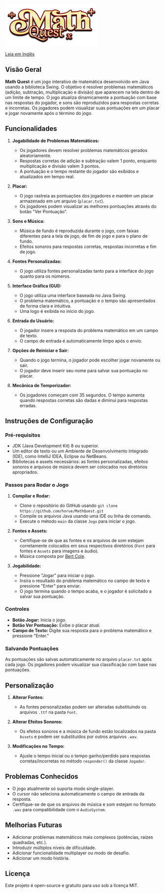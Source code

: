 
<img src="Assets\Images\mathquestlogo2.png" alt="logo do projeto" width="300">

[Leia em Inglês](readme.md)


## Visão Geral

**Math Quest** é um jogo interativo de matemática desenvolvido em Java usando a biblioteca Swing. O objetivo é resolver problemas matemáticos (adição, subtração, multiplicação e divisão) que aparecem na tela dentro de um limite de tempo. O jogo atualiza dinamicamente a pontuação com base nas respostas do jogador, e sons são reproduzidos para respostas corretas e incorretas. Os jogadores podem visualizar suas pontuações em um placar e jogar novamente após o término do jogo.

## Funcionalidades

1.  **Jogabilidade de Problemas Matemáticos:**
    
    -   Os jogadores devem resolver problemas matemáticos gerados aleatoriamente.
    -   Respostas corretas de adição e subtração valem 1 ponto, enquanto multiplicação e divisão valem 3 pontos.
    -   A pontuação e o tempo restante do jogador são exibidos e atualizados em tempo real.
2.  **Placar:**
    
    -   O jogo rastreia as pontuações dos jogadores e mantém um placar armazenado em um arquivo (`placar.txt`).
    -   Os jogadores podem visualizar as melhores pontuações através do botão "Ver Pontuação".
3.  **Sons e Música:**
    
    -   Música de fundo é reproduzida durante o jogo, com faixas diferentes para a tela de jogo, de fim de jogo e para o plano de fundo.
    -   Efeitos sonoros para respostas corretas, respostas incorretas e fim de jogo.
4.  **Fontes Personalizadas:**
    
    -   O jogo utiliza fontes personalizadas tanto para a interface do jogo quanto para os números.
5.  **Interface Gráfica (GUI):**
    
    -   O jogo utiliza uma interface baseada no Java Swing.
    -   O problema matemático, a pontuação e o tempo são apresentados de forma clara e intuitiva.
    -   Uma logo é exibida no início do jogo.
6.  **Entrada do Usuário:**
    
    -   O jogador insere a resposta do problema matemático em um campo de texto.
    -   O campo de entrada é automaticamente limpo após o envio.
7.  **Opções de Reiniciar e Sair:**
    
    -   Quando o jogo termina, o jogador pode escolher jogar novamente ou sair.
    -   O jogador deve inserir seu nome para salvar sua pontuação no placar.
8.  **Mecânica de Temporizador:**
    
    -   Os jogadores começam com 35 segundos. O tempo aumenta quando respostas corretas são dadas e diminui para respostas erradas.

## Instruções de Configuração

### Pré-requisitos

-   JDK (Java Development Kit) 8 ou superior.
-   Um editor de texto ou um Ambiente de Desenvolvimento Integrado (IDE), como IntelliJ IDEA, Eclipse ou NetBeans.
-   Bibliotecas e assets necessários: as fontes personalizadas, efeitos sonoros e arquivos de música devem ser colocados nos diretórios apropriados.

### Passos para Rodar o Jogo

1.  **Compilar e Rodar:**
    
    -   Clone o repositório do GitHub usando `git clone https://github.com/horue/MathQuest.git`
    -   Compile os arquivos Java usando uma IDE ou linha de comando.
    -   Execute o método `main` da classe `Jogo` para iniciar o jogo.
2.  **Fontes e Assets:**
    
    -   Certifique-se de que as fontes e os arquivos de som estejam corretamente colocados em seus respectivos diretórios (`Font` para fontes e `Assets` para imagens e áudio).
    -   Música composta por [Bert Cole](https://bitbybitsound.com/).
3.  **Jogabilidade:**
    
    -   Pressione "Jogar" para iniciar o jogo.
    -   Insira o resultado do problema matemático no campo de texto e pressione "Enter" para enviar.
    -   O jogo termina quando o tempo acaba, e o jogador é solicitado a salvar sua pontuação.

### Controles

-   **Botão Jogar:** Inicia o jogo.
-   **Botão Ver Pontuação:** Exibe o placar atual.
-   **Campo de Texto:** Digite sua resposta para o problema matemático e pressione "Enter."

### Salvando Pontuações

As pontuações são salvas automaticamente no arquivo `placar.txt` após cada jogo. Os jogadores podem visualizar sua classificação com base nas pontuações.

## Personalização

1.  **Alterar Fontes:**
    
    -   As fontes personalizadas podem ser alteradas substituindo os arquivos `.ttf` na pasta `Font`.
2.  **Alterar Efeitos Sonoros:**
    
    -   Os efeitos sonoros e a música de fundo estão localizados na pasta `Assets` e podem ser substituídos por outros arquivos `.wav`.
3.  **Modificações no Tempo:**
    
    -   Ajuste o tempo inicial ou o tempo ganho/perdido para respostas corretas/incorretas no método `responder()` da classe `Jogador`.

## Problemas Conhecidos

-   O jogo atualmente só suporta modo single-player.
-   O cursor não seleciona automaticamente o campo de entrada da resposta.
-   Certifique-se de que os arquivos de música e som estejam no formato `.wav` para compatibilidade com o `AudioSystem`.

## Melhorias Futuras

-   Adicionar problemas matemáticos mais complexos (potências, raízes quadradas, etc.).
-   Introduzir múltiplos níveis de dificuldade.
-   Adicionar funcionalidade multiplayer ou modo de desafio.
-   Adicionar um modo história.

## Licença

Este projeto é open-source e gratuito para uso sob a licença MIT.